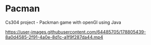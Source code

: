 # Pacman
Cs304 project -
Packman game with openGl using Java



https://user-images.githubusercontent.com/64485705/178805439-8a0d4585-2f91-4a0e-8d1c-a1f9f287da44.mp4

